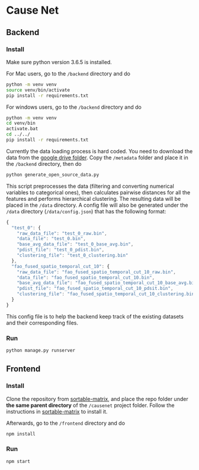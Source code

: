 # Cause Net

## Backend

### Install

Make sure python version 3.6.5 is installed.

For Mac users, go to the `/backend` directory and do

```bash
python -m venv venv
source venv/bin/activate
pip install -r requirements.txt
```

For windows users, go to the `/backend` directory and do

```bash
python -m venv venv
cd venv/bin
activate.bat
cd ../../
pip install -r requirements.txt
```

Currently the data loading process is hard coded. You need to download the data from the [google drive folder](https://drive.google.com/drive/folders/1ZokWnnJ_i91MmtZ2z3uog4s02XAKe-Q6?usp=sharing). Copy the `/metadata` folder and place it in the `/backend` directory, then do

```bash
python generate_open_source_data.py
```

This script preprocesses the data (filtering and converting numerical variables to categorical ones), then calculates pairwise distances for all the features and performs hierarchical clustering. The resulting data will be placed in the `/data` directory. A config file will also be generated under the `/data` directory (`/data/config.json`) that has the following format:

```js
{
  "test_0": {
    "raw_data_file": "test_0_raw.bin",
    "data_file": "test_0.bin",
    "base_avg_data_file": "test_0_base_avg.bin",
    "pdist_file": "test_0_pdist.bin",
    "clustering_file": "test_0_clustering.bin"
  },
  "fao_fused_spatio_temporal_cut_10": {
    "raw_data_file": "fao_fused_spatio_temporal_cut_10_raw.bin",
    "data_file": "fao_fused_spatio_temporal_cut_10.bin",
    "base_avg_data_file": "fao_fused_spatio_temporal_cut_10_base_avg.bin",
    "pdist_file": "fao_fused_spatio_temporal_cut_10_pdsit.bin",
    "clustering_file": "fao_fused_spatio_temporal_cut_10_clustering.bin"
  }
}
```

This config file is to help the backend keep track of the existing datasets and their corresponding files.

### Run

```bash
python manage.py runserver
```

## Frontend

### Install

Clone the repository from [sortable-matrix](https://github.com/kenns29/sortable-matrix), and place the repo folder under **the same parent directory** of the `/causenet` project folder. Follow the instructions in [sortable-matrix](https://github.com/kenns29/sortable-matrix) to install it.

Afterwards, go to the `/frontend` directory and do

```bash
npm install
```

### Run

```bash
npm start
```
